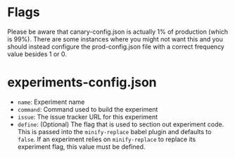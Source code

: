 # Flags

Please be aware that canary-config.json is actually 1% of production (which is
99%). There are some instances where you might not want this and you should
instead configure the prod-config.json file with a correct frequency value
besides 1 or 0.

# experiments-config.json

- `name`: Experiment name
- `command`: Command used to build the experiment
- `issue`: The issue tracker URL for this experiment
- `define`: (Optional) The flag that is used to section out experiment code. This is passed into the `minify-replace` babel plugin and defaults to `false`. If an experiment relies on `minify-replace` to replace its experiment flag, this value must be defined.
